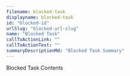 ```yaml
---
filename: blocked-task
displayname: blocked-task
id: "blocked-id"
urlSlug: "blocked-url-slug"
name: "Blocked Task"
callToActionLink: ""
callToActionText: ""
summaryDescriptionMd: "Blocked Task Summary"
---
```


Blocked Task Contents
